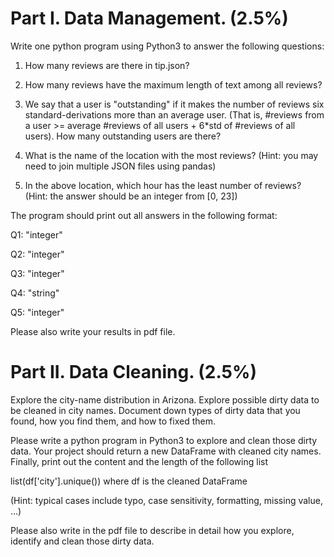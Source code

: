 # Part I. Data Management. (2.5%)
Write one python program using Python3 to answer the following questions:
1. How many reviews are there in tip.json?

2. How many reviews have the maximum length of text among all reviews?

3. We say that a user is "outstanding" if it makes the number of reviews six standard-derivations more than an average user. (That is, #reviews from a user >= average #reviews of all users + 6*std of #reviews of all users). How many outstanding users are there?

4. What is the name of the location with the most reviews? (Hint: you may need to join multiple JSON files using pandas)

5. In the above location, which hour has the least number of reviews? (Hint: the answer should be an integer from [0, 23])

 The program should print out all answers in the following format:

Q1: "integer"

Q2: "integer"

Q3: "integer"

Q4: "string"

Q5: "integer"

Please also write your results in pdf file.

# Part II. Data Cleaning. (2.5%)
Explore the city-name distribution in Arizona. Explore possible dirty data to be cleaned in city names. Document down types of dirty data that you found, how you find them, and how to fixed them.

Please write a python program in Python3 to explore and clean those dirty data. Your project should return a new DataFrame with cleaned city names. Finally, print out the content and the length of the following list

list(df['city'].unique())
where df is the cleaned DataFrame 

(Hint: typical cases include typo, case sensitivity, formatting, missing value, ...) 

Please also write in the pdf file to describe in detail how you explore, identify and clean those dirty data. 
